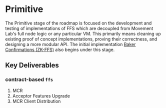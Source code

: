# Primitive
The Primitive stage of the roadmap is focused on the development and testing of implementations of FFS which are decoupled from Movement Lab's full node logic or any particular VM. This primarily means cleaning up existing proof of concept implementations, proving their correctness, and designing a more modular API. The initial implementation [Baker Confirmations (ZK-FFS)](../README.md) also begins under this stage.

## Key Deliverables

### contract-based `ffs`
1. MCR
1. Acceptor Features Upgrade
1. MCR Client Distribution